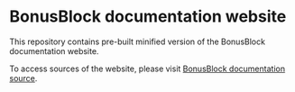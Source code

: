 # BonusBlock documentation website
This repository contains pre-built minified version of the BonusBlock documentation website.

To access sources of the website, please visit [BonusBlock documentation source](https://github.com/BBlockLabs/BonusBlock-docs-source).
